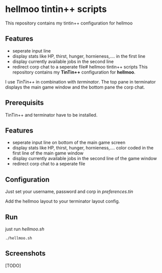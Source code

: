 # hellmoo tintin++ scripts
This repository contains my tintin++ configuration for hellmoo

## Features
* seperate input line
* display stats like HP, thirst, hunger, hornieness,.... in the first line
* display currently available jobs in the second line
* redirect corp chat to a seperate file# hellmoo tintin++ scripts
This repository contains my **TinTin++** configuration for **hellmoo**.

I use *TinTin++* in combination with *terminator*. The top pane in terminator displays the main game window and the bottom pane the corp chat.

## Prerequisits
TinTin++ and terminator have to be installed.

## Features
* seperate input line on bottom of the main game screen
* display stats like HP, thirst, hunger, hornieness,.... color coded in the first line of the main game window
* display currently available jobs in the second line of the game window
* redirect corp chat to a seperate file

## Configuration
Just set your username, password and corp in *preferences.tin*

Add the hellmoo layout to your terminator layout config.

## Run
just run *hellmoo.sh*

    ./hellmoo.sh

## Screenshots
[TODO]